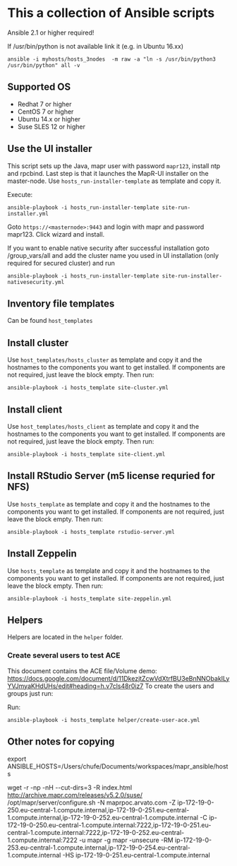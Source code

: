 # This a collection of Ansible scripts

Ansible 2.1 or higher required!

If /usr/bin/python is not available link it (e.g. in Ubuntu 16.xx)

```
ansible -i myhosts/hosts_3nodes  -m raw -a "ln -s /usr/bin/python3 /usr/bin/python" all -v
```

## Supported OS

* Redhat 7 or higher
* CentOS 7 or higher
* Ubuntu 14.x or higher
* Suse SLES 12 or higher

## Use the UI installer

This script sets up the Java, mapr user with password `mapr123`, install ntp and rpcbind. Last step is that it launches the MapR-UI installer on the master-node.
Use `hosts_run-installer-template` as template and copy it.


Execute:

```
ansible-playbook -i hosts_run-installer-template site-run-installer.yml
```

Goto `https://<masternode>:9443` and login with mapr and password mapr123.
Click wizard and install.

If you want to enable native security after successful installation goto /group_vars/all and add
the cluster name you used in UI installation (only required for secured cluster) and run

```
ansible-playbook -i hosts_run-installer-template site-run-installer-nativesecurity.yml
```

## Inventory file templates

Can be found `host_templates`

## Install cluster

Use `host_templates/hosts_cluster` as template and copy it and the hostnames to the components you want to get installed. If components are not required, just leave the block empty. Then run:

```
ansible-playbook -i hosts_template site-cluster.yml
```

## Install client

Use `host_templates/hosts_client` as template and copy it and the hostnames to the components you want to get installed. If components are not required, just leave the block empty. Then run:

```
ansible-playbook -i hosts_template site-client.yml
```

## Install RStudio Server (m5 license requried for NFS)

Use `hosts_template` as template and copy it and the hostnames to the components you want to get installed. If components are not required, just leave the block empty. Then run:

```
ansible-playbook -i hosts_template rstudio-server.yml
```

## Install Zeppelin

Use `hosts_template` as template and copy it and the hostnames to the components you want to get installed. If components are not required, just leave the block empty. Then run:

```
ansible-playbook -i hosts_template site-zeppelin.yml
```

## Helpers

Helpers are located in the `helper` folder.

### Create several users to test ACE

This document contains the ACE file/Volume demo: https://docs.google.com/document/d/11DkezjtZcwVdXtrfBU3eBnNNObakILyYVJmyaKHdUHs/edit#heading=h.v7cls48r0iz7
To create the users and groups just run:

Run:

```
ansible-playbook -i hosts_template helper/create-user-ace.yml
```


## Other notes for copying

export ANSIBLE_HOSTS=/Users/chufe/Documents/workspaces/mapr_ansible/hosts

wget -r -np -nH --cut-dirs=3 -R index.html http://archive.mapr.com/releases/v5.2.0/suse/
/opt/mapr/server/configure.sh -N maprpoc.arvato.com -Z ip-172-19-0-250.eu-central-1.compute.internal,ip-172-19-0-251.eu-central-1.compute.internal,ip-172-19-0-252.eu-central-1.compute.internal -C ip-172-19-0-250.eu-central-1.compute.internal:7222,ip-172-19-0-251.eu-central-1.compute.internal:7222,ip-172-19-0-252.eu-central-1.compute.internal:7222 -u mapr -g mapr -unsecure -RM ip-172-19-0-253.eu-central-1.compute.internal,ip-172-19-0-254.eu-central-1.compute.internal -HS ip-172-19-0-251.eu-central-1.compute.internal

